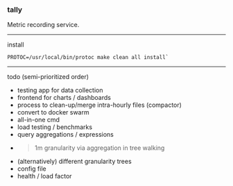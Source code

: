 ### tally

Metric recording service.

-----

install

```
PROTOC=/usr/local/bin/protoc make clean all install`
```

-----

todo (semi-prioritized order)

* testing app for data collection
* frontend for charts / dashboards
* process to clean-up/merge intra-hourly files (compactor)
* convert to docker swarm
* all-in-one cmd
* load testing / benchmarks
* query aggregations / expressions
* > 1m granularity via aggregation in tree walking
* (alternatively) different granularity trees
* config file
* health / load factor
